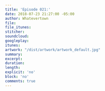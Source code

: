 ```yaml
---
title: 'Episode 021:'
date: 2018-07-23 21:27:00 -05:00
author: Whatevertown
file: 
file_itunes: 
stitcher: 
soundcloud: 
googleplay: 
itunes: 
artwork: "/dist/artwork/artwork_default.jpg"
summary: 
excerpt: 
duration: 
length: 
explicit: 'no'
block: 'no'
comments: true
---
```


